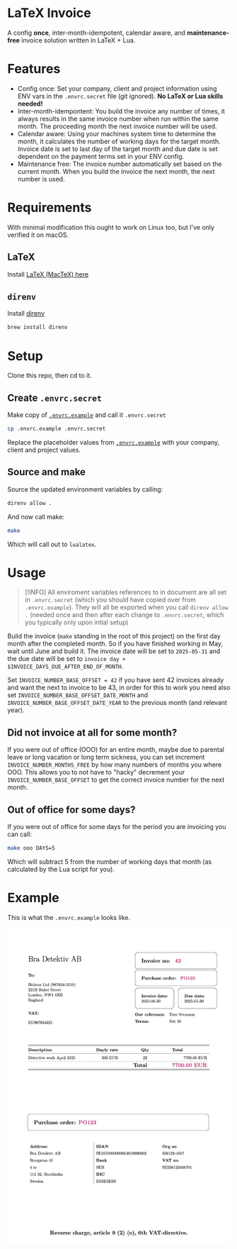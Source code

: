 # LaTeX Invoice
A config **once**, inter-month-idempotent, calendar aware, and **maintenance-free** invoice solution written in LaTeX + Lua.

# Features
* Config once: Set your company, client and project information using ENV vars in the `.envrc.secret` file (git ignored). **No LaTeX or Lua skills needed!**
* Inter-month-idempontent: You build the invoice any number of times, it always results in the same invoice number when run within the same month. The proceeding month the next invoice number will be used.
* Calendar aware: Using your machines system time to determine the month, it calculates the number of working days for the target month. Invoice date is set to last day of the target month and due date is set dependent on the payment terms set in your ENV config.
* Maintenance free: The invoice number automatically set based on the current month. When you build the invoice the next month, the next number is used.

# Requirements
With minimal modification this ought to work on Linux too, but I've only verified it on macOS.

## LaTeX
Install [LaTeX (MacTeX) here](https://tug.org/mactex/)

## `direnv`
Install [direnv](https://direnv.net/)

```bash
brew install direnv
```

# Setup
Clone this repo, then cd to it.

## Create `.envrc.secret`
Make copy of [`.envrc.example`](.`.envrc.example`) and call it `.envrc.secret`

```bash
cp .envrc.example .envrc.secret 
```

Replace the placeholder values from [`.envrc.example`](.`.envrc.example`) with your company, client and project values.

## Source and make
Source the updated environment variables by calling:
```bash
direnv allow .
```

And now call make:
```bash
make
```

Which will call out to `lualatex`.

# Usage
> [!INFO]
> All enviroment variables references to in document are all set in `.envrc.secret` (which you should have copied over from `.envrc.example`).
> They will all be exported when you call `direnv allow .` (needed once and then after each change to `.envrc.secret`, which you typically only upon intial setup)

Build the invoice (`make` standing in the root of this project) on the first day month after the completed month. So if you have finished working in May, wait until June and build it. The invoice date will be set to `2025-05-31` and the due date will be set to `invoice day + $INVOICE_DAYS_DUE_AFTER_END_OF_MONTH`.

Set `INVOICE_NUMBER_BASE_OFFSET = 42` if you have sent 42 invoices already and want the next to invoice to be 43, in order for this to work you need also set `INVOICE_NUMBER_BASE_OFFSET_DATE_MONTH` and `INVOICE_NUMBER_BASE_OFFSET_DATE_YEAR` to the previous month (and relevant year).

## Did not invoice at all for some month?
If you were out of office (OOO) for an entire month, maybe due to parental leave or long vacation or long term sickness, you can set increment `INVOICE_NUMBER_MONTHS_FREE` by how many numbers of months you where OOO. This allows you to not have to "hacky" decrement your `INVOICE_NUMBER_BASE_OFFSET` to get the correct invoice number for the next month.

## Out of office for **some** days?
If you were out of office for some days for the period you are invoicing you can call:

```bash
make ooo DAYS=5
```
Which will subtract 5 from the number of working days that month (as calculated by the Lua script for you).


# Example
This is what the `.envrc.example` looks like.

![Example](.github/assets/example_invoice.jpg)